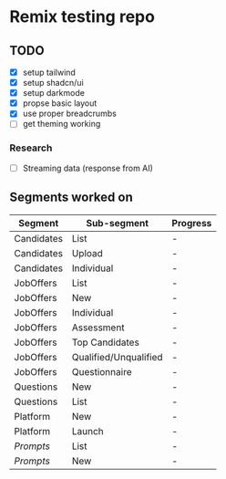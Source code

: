 # Remix testing repo

## TODO

- [x] setup tailwind
- [x] setup shadcn/ui
- [x] setup darkmode
- [x] propse basic layout
- [x] use proper breadcrumbs
- [ ] get theming working

### Research

- [ ] Streaming data (response from AI)

## Segments worked on

Segment | Sub-segment | Progress |
--------|-------------|--------- |
Candidates | List | - |
Candidates | Upload | - |
Candidates | Individual | - |
JobOffers | List | - |
JobOffers | New | - |
JobOffers | Individual | - |
JobOffers | Assessment | - |
JobOffers | Top Candidates | - |
JobOffers | Qualified/Unqualified | - |
JobOffers | Questionnaire | - |
Questions | New | - |
Questions | List | - |
Platform | New | - |
Platform | Launch | - |
*Prompts* | List | - |
*Prompts* | New | - |
